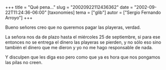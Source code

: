 +++
title = "Qué pena..."
slug = "20020922112436362"
date = "2002-09-22T11:24:36-06:00"
[taxonomies]
tema = ["glib"]
autor = ["Sergio Fernando Arroyo"]
+++

Bueno señores creo que no queremos pagar las playeras, verdad.

La señora nos da de plazo hasta el miércoles 25 de septiembre, si para
ese entonces no se entrega el dinero las playeras se pierden, y no sólo
eso sino también el dinero que me dieron y yo no me hago responsable de
nada.

Y disculpen que les diga eso pero como que ya es hora que nos pongamos
las pilas no creen.
